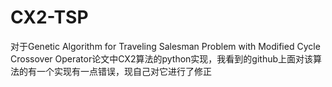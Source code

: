 # CX2-TSP
对于Genetic Algorithm for Traveling Salesman Problem with Modified Cycle Crossover Operator论文中CX2算法的python实现，我看到的github上面对该算法的有一个实现有一点错误，现自己对它进行了修正
